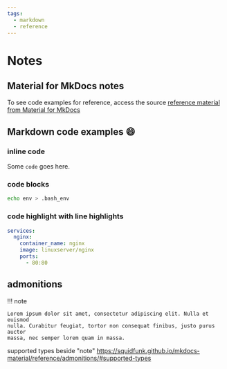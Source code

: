 ```yaml
---
tags:
  - markdown
  - reference
---
```


# Notes

## Material for MkDocs notes

To see code examples for reference, access the source <a href="https://squidfunk.github.io/mkdocs-material/reference/" target="_blank">reference material from Material for MkDocs</a>

## Markdown code examples :smile:

### inline code

Some `code` goes here.

### code blocks

``` bash
echo env > .bash_env
```

### code highlight with line highlights

``` yaml hl_lines="4"
services:
  nginx:
    container_name: nginx
    image: linuxserver/nginx
    ports:
      - 80:80
```

## admonitions

!!! note

    Lorem ipsum dolor sit amet, consectetur adipiscing elit. Nulla et euismod
    nulla. Curabitur feugiat, tortor non consequat finibus, justo purus auctor
    massa, nec semper lorem quam in massa.

supported types beside "note" 
https://squidfunk.github.io/mkdocs-material/reference/admonitions/#supported-types